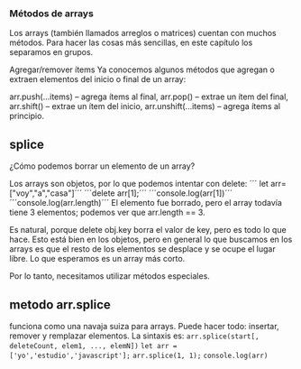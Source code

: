 ### Métodos de arrays
Los arrays (también llamados arreglos o matrices) cuentan con muchos métodos. Para hacer las cosas más sencillas, en este capítulo los separamos en grupos.

Agregar/remover ítems
Ya conocemos algunos métodos que agregan o extraen elementos del inicio o final de un array:

arr.push(...items) – agrega ítems al final,
arr.pop() – extrae un ítem del final,
arr.shift() – extrae un ítem del inicio,
arr.unshift(...items) – agrega ítems al principio.
## splice
¿Cómo podemos borrar un elemento de un array?

Los arrays son objetos, por lo que podemos intentar con delete:
´´´ let arr=["voy","a","casa"]´´´
´´´delete arr[1];´´´
´´´console.log(arr[1])´´´
´´´console.log(arr.length)´´´
El elemento fue borrado, pero el array todavía tiene 3 elementos; podemos ver que arr.length == 3.

Es natural, porque delete obj.key borra el valor de key, pero es todo lo que hace. Esto está bien en los objetos, pero en general lo que buscamos en los arrays es que el resto de los elementos se desplace y se ocupe el lugar libre. Lo que esperamos es un array más corto.

Por lo tanto, necesitamos utilizar métodos especiales.
## metodo arr.splice
funciona como una navaja suiza para arrays. Puede hacer todo: insertar, remover y remplazar elementos.
La sintaxis es:
```arr.splice(start[, deleteCount, elem1, ..., elemN])```
```let arr = ['yo','estudio','javascript'];```
```arr.splice(1, 1);```
```console.log(arr)```

